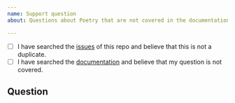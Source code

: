 ```yaml
---
name: Support question
about: Questions about Poetry that are not covered in the documentation (https://poetry.eustace.io/docs/)

---
```


<!--
  Hi there! Thank you for wanting to make Poetry better.

  Before you submit this; let's make sure of a few things.
  Please make sure the following boxes are ticked if they are correct.
  If not, please try and fulfill these first.
-->

<!-- Checked checkbox should look like this: [x] -->
- [ ] I have searched the [issues](https://github.com/sdispater/poetry/issues) of this repo and believe that this is not a duplicate.
- [ ] I have searched the [documentation](https://poetry.eustace.io/docs/) and believe that my question is not covered.

## Question
<!-- Now feel free to write your question. Thanks again 🙌 ❤️ -->
